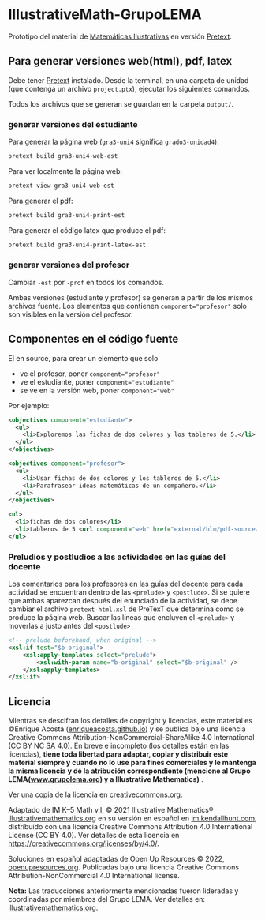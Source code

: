 # IllustrativeMath-GrupoLEMA

Prototipo del material de [Matemáticas Ilustrativas](https://curriculum.illustrativemathematics.org) en versión [Pretext](https://pretextbook.org).

## Para generar versiones web(html), pdf, latex

Debe tener [Pretext](https://pretextbook.org) instalado. Desde la terminal, en una carpeta de unidad (que contenga un archivo `project.ptx`), ejecutar los siguientes comandos.

Todos los archivos que se generan se guardan en la carpeta `output/`.

### generar versiones del estudiante

Para generar la página web (`gra3-uni4` significa `grado3-unidad4`):

```bash
pretext build gra3-uni4-web-est
```

Para ver localmente la página web:

```bash
pretext view gra3-uni4-web-est
```

Para generar el pdf:

```bash
pretext build gra3-uni4-print-est
```

Para generar el código latex que produce el pdf:

```bash
pretext build gra3-uni4-print-latex-est
```

### generar versiones del profesor

Cambiar `-est` por `-prof` en todos los comandos.

Ambas versiones (estudiante y profesor) se generan a partir de los mismos archivos fuente. Los elementos que contienen `component="profesor"` solo son visibles en la versión del profesor.


## Componentes en el código fuente
El en source, para crear un elemento que solo 
*  ve el profesor, poner `component="profesor"`
*  ve el estudiante, poner `component="estudiante"`
*  se ve en la versión web, poner `component="web"`

Por ejemplo:
```xml
<objectives component="estudiante">
  <ul>
    <li>Exploremos las fichas de dos colores y los tableros de 5.</li>
  </ul>
</objectives>

<objectives component="profesor">
  <ul>
    <li>Usar fichas de dos colores y los tableros de 5.</li>
    <li>Parafrasear ideas matemáticas de un compañero.</li>
  </ul>
</objectives>

<ul>
  <li>fichas de dos colores</li>
  <li>tableros de 5 <url component="web" href="external/blm/pdf-source/tableros-de-5.pdf">(ver pdf)</url></li>
</ul>
```


### Preludios y postludios a las actividades en las guías del docente
Los comentarios para los profesores en las guías del docente para cada actividad se encuentran dentro de las `<prelude>` y `<postlude>`. Si se quiere que ambas aparezcan después del enunciado de la actividad, se debe cambiar el archivo `pretext-html.xsl` de PreTexT que determina como se produce la página web. Buscar las líneas que encluyen el `<prelude>` y moverlas a justo antes del `<postlude>`
```xml
<!-- prelude beforehand, when original -->
<xsl:if test="$b-original">
    <xsl:apply-templates select="prelude">
        <xsl:with-param name="b-original" select="$b-original" />
    </xsl:apply-templates>
</xsl:if>
```

## Licencia

Mientras se descifran los detalles de copyright y licencias, este material es ©Enrique Acosta ([enriqueacosta.github.io](https://enriqueacosta.github.io)) y se publica bajo una licencia Creative Commons Attribution-NonCommercial-ShareAlike 4.0 International (CC BY NC SA 4.0). En breve e incompleto (los detalles están en las licencias), **tiene toda libertad para adaptar, copiar y distribuir este material siempre y cuando no lo use para fines comerciales y le mantenga la misma licencia y dé la atribución correspondiente (mencione al Grupo LEMA(www.grupolema.org) y a Illustrative Mathematics)** . 

Ver una copia de la licencia en [creativecommons.org](https://creativecommons.org/licenses/by-nc-sa/4.0/).

Adaptado de IM K–5 Math v.I, © 2021 Illustrative Mathematics® [illustrativemathematics.org](https://curriculum.illustrativemathematics.org) en su versión en español en [im.kendallhunt.com](https://im.kendallhunt.com/K5_ES/curriculum.html), distribuido con una licencia Creative Commons Attribution 4.0 International License (CC BY 4.0). Ver detalles de esta licencia en https://creativecommons.org/licenses/by/4.0/.

Soluciones en español adaptadas de Open Up Resources © 2022, [openupresources.org](https://access.openupresources.org/curricula/our-k5-math). Publicadas bajo una licencia Creative Commons Attribution-NonCommercial 4.0 International license.

**Nota:** Las traducciones anteriormente mencionadas fueron lideradas y coordinadas por miembros del Grupo LEMA. Ver detalles en: [illustrativemathematics.org](https://curriculum.illustrativemathematics.org/k5/teachers/grade-1/course-guide/contributors.html).

